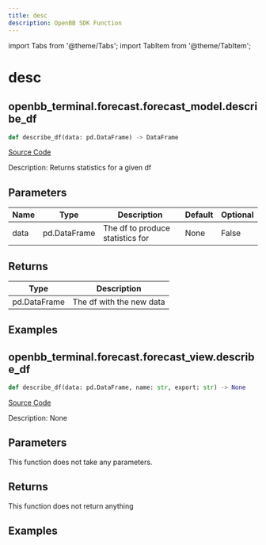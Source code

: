 ```yaml
---
title: desc
description: OpenBB SDK Function
---
```


import Tabs from '@theme/Tabs';
import TabItem from '@theme/TabItem';

# desc

<Tabs>
<TabItem value="model" label="Model" default>

## openbb_terminal.forecast.forecast_model.describe_df

```python title='openbb_terminal/forecast/forecast_model.py'
def describe_df(data: pd.DataFrame) -> DataFrame
```
[Source Code](https://github.com/OpenBB-finance/OpenBBTerminal/tree/main/openbb_terminal/forecast/forecast_model.py#L480)

Description: Returns statistics for a given df

## Parameters

| Name | Type | Description | Default | Optional |
| ---- | ---- | ----------- | ------- | -------- |
| data | pd.DataFrame | The df to produce statistics for | None | False |

## Returns

| Type | Description |
| ---- | ----------- |
| pd.DataFrame | The df with the new data |

## Examples



</TabItem>
<TabItem value="view" label="View">

## openbb_terminal.forecast.forecast_view.describe_df

```python title='openbb_terminal/forecast/forecast_view.py'
def describe_df(data: pd.DataFrame, name: str, export: str) -> None
```
[Source Code](https://github.com/OpenBB-finance/OpenBBTerminal/tree/main/openbb_terminal/forecast/forecast_view.py#L257)

Description: None

## Parameters

This function does not take any parameters.

## Returns

This function does not return anything

## Examples



</TabItem>
</Tabs>